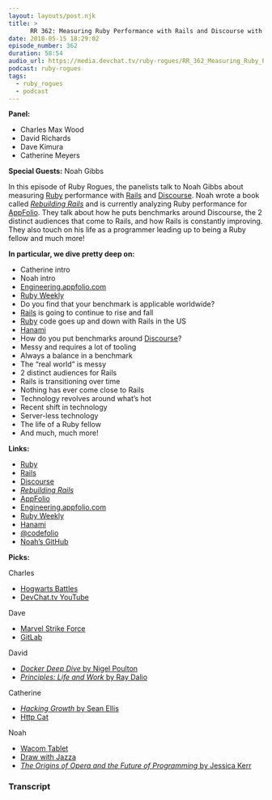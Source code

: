 ```yaml
---
layout: layouts/post.njk
title: >
      RR 362: Measuring Ruby Performance with Rails and Discourse with Noah Gibbs
date: 2018-05-15 18:29:02
episode_number: 362
duration: 58:54
audio_url: https://media.devchat.tv/ruby-rogues/RR_362_Measuring_Ruby_Performance_with_Rails_and_Discourse_with_Noah_Gibbs.mp3
podcast: ruby-rogues
tags: 
  - ruby_rogues
  - podcast
---
```


 **Panel:**

- Charles Max Wood
- David Richards
- Dave Kimura
- Catherine Meyers

**Special Guests:** Noah Gibbs

In this episode of Ruby Rogues, the panelists talk to Noah Gibbs about measuring [Ruby](https://www.ruby-lang.org/en/) performance with [Rails](https://rubyonrails.org/) and [Discourse](https://www.discourse.org/). Noah wrote a book called [_Rebuilding Rails_](http://rebuilding-rails.com/) and is currently analyzing Ruby performance for [AppFolio](https://www.appfolio.com/). They talk about how he puts benchmarks around Discourse, the 2 distinct audiences that come to Rails, and how Rails is constantly improving. They also touch on his life as a programmer leading up to being a Ruby fellow and much more!

**In particular, we dive pretty deep on:**

- Catherine intro
- Noah intro
- [Engineering.appfolio.com](http://engineering.appfolio.com/)
- [Ruby Weekly](https://rubyweekly.com/)
- Do you find that your benchmark is applicable worldwide?
- [Rails](https://rubyonrails.org/) is going to continue to rise and fall
- [Ruby](https://www.ruby-lang.org/en/) code goes up and down with Rails in the US
- [Hanami](http://hanamirb.org/)
- How do you put benchmarks around [Discourse](https://www.discourse.org/)?
- Messy and requires a lot of tooling
- Always a balance in a benchmark
- The “real world” is messy
- 2 distinct audiences for Rails
- Rails is transitioning over time
- Nothing has ever come close to Rails
- Technology revolves around what’s hot
- Recent shift in technology
- Server-less technology
- The life of a Ruby fellow
- And much, much more!

**Links:**

- [Ruby](https://www.ruby-lang.org/en/)
- [Rails](https://rubyonrails.org/)
- [Discourse](https://www.discourse.org/)
- [_Rebuilding Rails_](http://rebuilding-rails.com/)
- [AppFolio](https://www.appfolio.com/)
- [Engineering.appfolio.com](http://engineering.appfolio.com/)
- [Ruby Weekly](https://rubyweekly.com/)
- [Hanami](http://hanamirb.org/)
- [@codefolio](https://twitter.com/codefolio?ref_src=twsrc%255Egoogle%257Ctwcamp%255Eserp%257Ctwgr%255Eauthor)
- [Noah’s GitHub](https://github.com/noahgibbs)

**Picks:**

Charles

- [Hogwarts Battles](https://www.amazon.com/Potter-Hogwarts-Battle-Cooperative-Building/dp/B01EIKRP0K)
- [DevChat.tv YouTube](https://www.youtube.com/c/devchattv)

Dave

- [Marvel Strike Force](https://marvelstrikeforce.com/en/)
- [GitLab](https://about.gitlab.com/)

David

- [_Docker Deep Dive_ by Nigel Poulton](https://www.amazon.com/Docker-Deep-Dive-Nigel-Poulton-ebook/dp/B01LXWQUFF/ref=mt_kindle?_encoding=UTF8&me=)
- [_Principles: Life and Work_ by Ray Dalio](https://www.amazon.com/Principles-Life-Work-Ray-Dalio/dp/1501124021)

Catherine

- [_Hacking Growth_ by Sean Ellis](https://www.amazon.com/Hacking-Growth-Fastest-Growing-Companies-Breakout/dp/045149721X)
- [Http Cat](https://http.cat/)

Noah

- [Wacom Tablet](https://us-store.wacom.com/)
- [Draw with Jazza](https://www.youtube.com/user/DrawWithJazza)
- [_The Origins of Opera and the Future of Programming_ by Jessica Kerr](https://the-composition.com/the-origins-of-opera-and-the-future-of-programming-bcdaf8fbe960)


### Transcript


